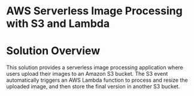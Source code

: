 # AWS Serverless Image Processing with S3 and Lambda

# Solution Overview
This solution provides a serverless image processing application where users upload their images to an Amazon S3 bucket. The S3 event automatically triggers an AWS Lambda function to process and resize the uploaded image, and then store the final version in another S3 bucket.
